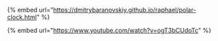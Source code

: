 {% embed url="https://dmitrybaranovskiy.github.io/raphael/polar-clock.html" %}

{% embed url="https://www.youtube.com/watch?v=ogT3bCUdoTc" %}
